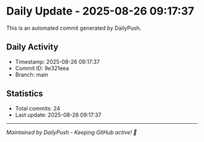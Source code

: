 # Daily Update - 2025-08-26 09:17:37

This is an automated commit generated by DailyPush.

## Daily Activity
- Timestamp: 2025-08-26 09:17:37
- Commit ID: 9e321eea
- Branch: main

## Statistics
- Total commits: 24
- Last update: 2025-08-26 09:17:37

---
*Maintained by DailyPush - Keeping GitHub active! 🚀*
